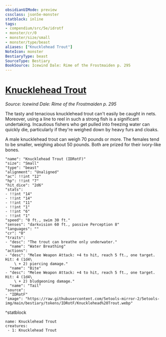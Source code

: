 ```yaml
---
obsidianUIMode: preview
cssclass: json5e-monster
statblock: inline
tags:
- compendium/src/5e/idrotf
- monster/cr/0
- monster/size/small
- monster/type/beast
aliases: ["Knucklehead Trout"]
NoteIcon: monster
BestiaryType: beast
SourceType: Bestiary
BookSource: Icewind Dale: Rime of the Frostmaiden p. 295
---
```

# [Knucklehead Trout](2-Mechanics\CLI\bestiary\beast/knucklehead-trout-idrotf.md)
*Source: Icewind Dale: Rime of the Frostmaiden p. 295*  

The tasty and tenacious knucklehead trout can't easily be caught in nets. Moreover, using a line to reel in such a strong fish is a significant undertaking. Incautious fishers who get pulled into freezing water can quickly die, particularly if they're weighed down by heavy furs and cloaks.

A male knucklehead trout can weigh 70 pounds or more. The females tend to be smaller, weighing about 50 pounds. Both are prized for their ivory-like bones.

```statblock
"name": "Knucklehead Trout (IDRotF)"
"size": "Small"
"type": "beast"
"alignment": "Unaligned"
"ac": !!int "12"
"hp": !!int "7"
"hit_dice": "2d6"
"stats":
- !!int "14"
- !!int "14"
- !!int "11"
- !!int "1"
- !!int "6"
- !!int "1"
"speed": "0 ft., swim 30 ft."
"senses": "darkvision 60 ft., passive Perception 8"
"languages": ""
"cr": "0"
"traits":
- "desc": "The trout can breathe only underwater."
  "name": "Water Breathing"
"actions":
- "desc": "Melee Weapon Attack: +4 to hit, reach 5 ft., one target. Hit: 4 (1d4\
    \ + 2) piercing damage."
  "name": "Bite"
- "desc": "Melee Weapon Attack: +4 to hit, reach 5 ft., one target. Hit: 4 (1d4\
    \ + 2) bludgeoning damage."
  "name": "Tail"
"source":
- "IDRotF"
"image": "https://raw.githubusercontent.com/5etools-mirror-2/5etools-img/main/bestiary/tokens/IDRotF/Knucklehead%20Trout.webp"
```
^statblock

```encounter-table
name: Knucklehead Trout
creatures:
 - 1: Knucklehead Trout
```